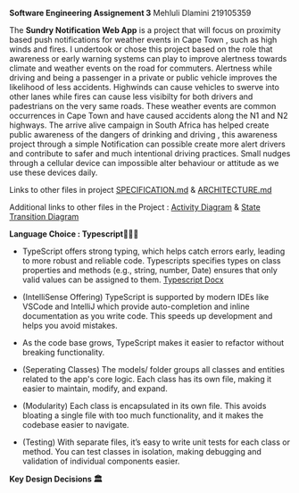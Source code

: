 **Software Engineering Assignement 3** Mehluli Dlamini 219105359 

The **Sundry Notification Web App** is a project that will focus on proximity based push notifications for weather events in Cape Town , such as high winds and fires. 
I undertook or chose this project based on the role that awareness or early warning systems can play to improve alertness towards climate and weather events on the road for commuters. 
Alertness while driving and being a passenger in a private or public vehicle improves the likelihood of less accidents. Highwinds can cause vehicles to swerve into other lanes while fires can cause 
less visibilty for both drivers and padestrians on the very same roads. These weather events are common occurrences in Cape Town and have caused accidents along the N1 and N2 highways. 
The arrive alive campaign in South Africa has helped create public awareness of the dangers of drinking and driving , this awareness project through a simple Notification can possible create more 
alert drivers and contribute to safer and much intentional driving practices. Small nudges through a cellular device can impossible alter behaviour or attitude as we use these devices daily.

Links to other files in project [SPECIFICATION.md](SPECIFICATION.md)
& [ARCHITECTURE.md](ARCHITECTURE.md)

Additional links to other files in the Project :
[Activity Diagram](https://github.com/mehluli-dlamini-219105359/sundry-weather-notifications/blob/main/diagrams/Activity%20Diagrams.md) & [State Transition Diagram](https://github.com/mehluli-dlamini-219105359/sundry-weather-notifications/blob/main/diagrams/State%20Transition%20Diagrams.md)

**Language Choice : Typescript👨🏽‍💻** 
- TypeScript offers strong typing, which helps catch errors early, leading to more robust and reliable code. Typescripts specifies types on class properties and methods (e.g., string, number, Date) ensures that only valid values can be assigned to them.
[Typescript Docx](https://medium.com/simform-engineering/writing-elegant-typescript-best-practices-for-clean-and-sustainable-code-0b228e44170d)

- (IntelliSense Offering) TypeScript is supported by modern IDEs like VSCode and IntelliJ which provide auto-completion and inline documentation as you write code. This speeds up development and helps you avoid mistakes.

- As the code base grows, TypeScript makes it easier to refactor without breaking functionality. 

- (Seperating Classes) The models/ folder groups all classes and entities related to the app's core logic. Each class has its own file, making it easier to maintain, modify, and expand.

- (Modularity) Each class is encapsulated in its own file. This avoids bloating a single file with too much functionality, and it makes the codebase easier to navigate.

- (Testing) With separate files, it’s easy to write unit tests for each class or method. You can test classes in isolation, making debugging and validation of individual components easier.

**Key Design Decisions 🏛️**
